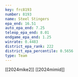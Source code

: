 ```yaml
---
key: frc8193
number: 8193
name: Steel Stingers
epa_end: 16.51
auto_epa_end: 7.25
teleop_epa_end: 8.01
endgame_epa_end: 1.25
winrate: 0.4483
district_epa_rank: 222
district_epa_percentile: 0.5656
type: Team
---
```

[[2024mike2]]
[[2024mimid]]
